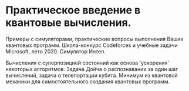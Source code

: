 # Практическое введение в квантовые вычисления.

Примеры с симуляторами, практические вопросы выполнения Ваших квантовых программ.
Школа-конкурс Codeforces и учебные задачи Microsoft, лето 2020.
Симулятор Интел.

Вычисления с суперпозицией состояний как основа 'ускорения' некоторых алгоритмов.
Задача Дойча о распознавании за один шаг вычислений, задача о телепортации кубита.
Минимум из квантовой механики для самостоятельного создания квантовых программ.

